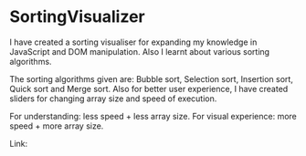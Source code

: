 # SortingVisualizer

I have created a sorting visualiser for expanding my knowledge in JavaScript and DOM manipulation. Also I learnt about various sorting algorithms.

The sorting algorithms given are: Bubble sort, Selection sort, Insertion sort, Quick sort and Merge sort.
Also for better user experience, I have created sliders for changing array size and speed of execution.

For understanding: less speed + less array size.
For visual experience: more speed + more array size.

Link: 
